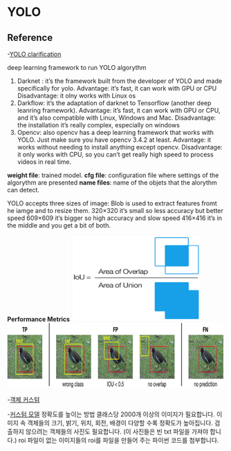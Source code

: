 # YOLO

## Reference

-[YOLO clarification](https://pysource.com/2019/06/27/yolo-object-detection-using-opencv-with-python/)

deep learning framework to run YOLO algorythm

1. Darknet : it’s the framework built from the developer of YOLO and made specifically for yolo.
   Advantage: it’s fast, it can work with GPU or CPU
   Disadvantage: it olny works with Linux os
2. Darkflow: it’s the adaptation of darknet to Tensorflow (another deep leanring framework).
   Advantage: it’s fast, it can work with GPU or CPU, and it’s also compatible with Linux, Windows and Mac.
   Disadvantage: the installation it’s really complex, especially on windows
3. Opencv: also opencv has a deep learning framework that works with YOLO. Just make sure you have opencv 3.4.2 at least.
   Advantage: it works without needing to install anything except opencv.
   Disadvantage: it only works with CPU, so you can’t get really high speed to process videos in real time.

<b>weight file</b>: trained model.
<b>cfg file</b>: configuration file where settings of the algorythm are presented
<b>name files</b>: name of the objets that the alorythm can detect.

YOLO accepts three sizes of image:
Blob is used to extract features fromt he iamge and to resize them.
320×320 it’s small so less accuracy but better speed
609×609 it’s bigger so high accuracy and slow speed
416×416 it’s in the middle and you get a bit of both.

<b>Performance Metrics</b>
<img src="/img/iou.png" height="200" width="300">
<img src="/img/performance_metrics.jpg" height="150" width="500">

-[객체 커스텀](https://velog.io/@kjyggg/Few-Shot-Object-Detection)

-[커스텀 모델](https://blog.mutti.kr/m/160)
정확도를 높이는 방법
클래스당 2000개 이상의 이미지가 필요합니다.
이미지 속 객체들의 크기, 밝기, 위치, 회전, 배경이 다양할 수록 정확도가 높아집니다.
검출하지 않으려는 객체들의 사진도 필요합니다. (이 사진들은 빈 txt 파일을 가져야 합니다.)
roi 파일이 없는 이미지들의 roi를 파일을 만들어 주는 파이썬 코드를 첨부합니다.

